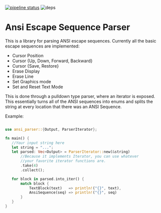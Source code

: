 [![pipeline status](https://gitlab.com/davidbittner/ansi-parser/badges/master/pipeline.svg?style=flat-square)](https://gitlab.com/davidbittner/ansi-parser/commits/master)
![deps](https://img.shields.io/librariesio/release/cargo/ansi-parser.svg?style=flat-square)
# Ansi Escape Sequence Parser


This is a library for parsing ANSI escape sequences. Currently all the basic escape sequences
are implemented:
 + Cursor Position
 + Cursor {Up, Down, Forward, Backward}
 + Cursor {Save, Restore}
 + Erase Display
 + Erase Line
 + Set Graphics mode
 + Set and Reset Text Mode

 This is done through a pulldown type parser, where an iterator is exposed. This essentially
 turns all of the ANSI sequences into enums and splits the string at every location that there
 was an ANSI Sequence.

 Example:

 ```rust

use ansi_parser::{Output, ParserIterator};

fn main() {
    //Your input string here
    let string = "...";
    let parsed: Vec<Output> = ParserIterator::new(&string)
        //Because it implements Iterator, you can use whatever
        //your favorite iterator functions are.
        .take(4)
        .collect();

    for block in parsed.into_iter() {
        match block {
            TextBlock(text)   => println!("{}", text),
            AnsiSequence(seq) => println!("{}", seq)
        }
    }
}

 ```
